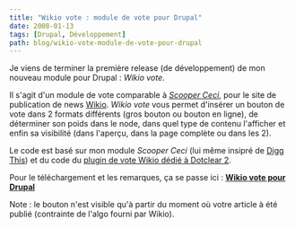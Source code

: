 ```yaml
---
title: "Wikio vote : module de vote pour Drupal"
date: 2008-01-13
tags: [Drupal, Développement]
path: blog/wikio-vote-module-de-vote-pour-drupal
---
```

Je viens de terminer la première release (de développement) de mon nouveau module pour Drupal : _Wikio vote_.

Il s'agit d'un module de vote comparable à [_Scooper Ceci_](http://drupal.org/project/scooperceci), pour le site de publication de news [Wikio](http://www.wikio.fr/). _Wikio vote_ vous permet d'insérer un bouton de vote dans 2 formats différents (gros bouton ou bouton en ligne), de déterminer son poids dans le node, dans quel type de contenu l'afficher et enfin sa visibilité (dans l'aperçu, dans la page complète ou dans les 2).

Le code est basé sur mon module _Scooper Ceci_ (lui même insipré de [Digg This](http://drupal.org/project/diggthis)) et du code du [plugin de vote Wikio dédié à Dotclear 2](http://www.wikio.fr/addtoyoursite?id=3992).

Pour le téléchargement et les remarques, ça se passe ici : [**Wikio vote pour Drupal**](http://drupal.org/project/wikiovote)

Note : le bouton n'est visible qu'à partir du moment où votre article à été publié (contrainte de l'algo fourni par Wikio).
